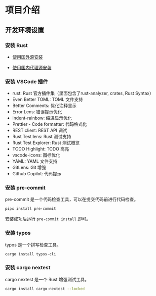 # 项目介绍

## 开发环境设置

### 安装 Rust

* [使用国外源安装](https://www.rust-lang.org/tools/install)

* [使用国内代理源安装](https://rsproxy.cn/#getStarted)
  

### 安装 VSCode 插件

- rust: Rust 官方插件集（里面包含了rust-analyzer, crates, Rust Syntax）
- Even Better TOML: TOML 文件支持
- Better Comments: 优化注释显示
- Error Lens: 错误提示优化
- indent-rainbow: 缩进显示优化
- Prettier - Code formatter: 代码格式化
- REST client: REST API 调试
- Rust Test lens: Rust 测试支持
- Rust Test Explorer: Rust 测试概览
- TODO Highlight: TODO 高亮
- vscode-icons: 图标优化
- YAML: YAML 文件支持
- GitLens: Git 增强
- Github Copilot: 代码提示


### 安装 pre-commit

pre-commit 是一个代码检查工具，可以在提交代码前进行代码检查。

```bash
pipx install pre-commit
```

安装成功后运行 `pre-commit install` 即可。


### 安装 typos

typos 是一个拼写检查工具。

```bash
cargo install typos-cli
```

### 安装 cargo nextest

cargo nextest 是一个 Rust 增强测试工具。

```bash
cargo install cargo-nextest --locked
```
